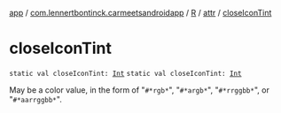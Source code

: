 [app](../../../index.md) / [com.lennertbontinck.carmeetsandroidapp](../../index.md) / [R](../index.md) / [attr](index.md) / [closeIconTint](./close-icon-tint.md)

# closeIconTint

`static val closeIconTint: `[`Int`](https://kotlinlang.org/api/latest/jvm/stdlib/kotlin/-int/index.html)
`static val closeIconTint: `[`Int`](https://kotlinlang.org/api/latest/jvm/stdlib/kotlin/-int/index.html)

May be a color value, in the form of "`#*rgb*`", "`#*argb*`", "`#*rrggbb*`", or "`#*aarrggbb*`".

